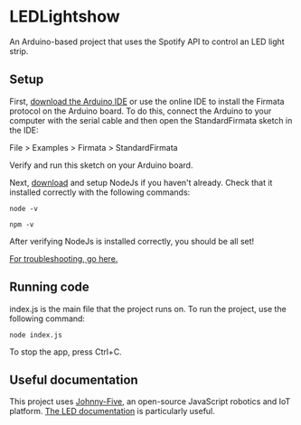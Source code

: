 # LEDLightshow
An Arduino-based project that uses the Spotify API to control an LED light strip.

## Setup
First, [download the Arduino IDE](https://www.arduino.cc/en/main/software) or use the online IDE to install the Firmata protocol on the Arduino board. 
To do this, connect the Arduino to your computer with the serial cable and then open the StandardFirmata sketch in the IDE:

File > Examples > Firmata > StandardFirmata

Verify and run this sketch on your Arduino board.

Next, [download](https://nodejs.org/en/download/) and setup NodeJs if you haven't already. Check that it installed correctly with the following commands:

```node -v```

```npm -v```

After verifying NodeJs is installed correctly, you should be all set!

[For troubleshooting, go here.](https://www.instructables.com/id/NodeJs-and-Arduino/)

## Running code
index.js is the main file that the project runs on. To run the project, use the following command:

```node index.js```

To stop the app, press Ctrl+C.


## Useful documentation
This project uses [Johnny-Five](http://johnny-five.io/), an open-source JavaScript robotics and IoT platform. [The LED documentation](http://johnny-five.io/api/led/) is particularly useful. 

